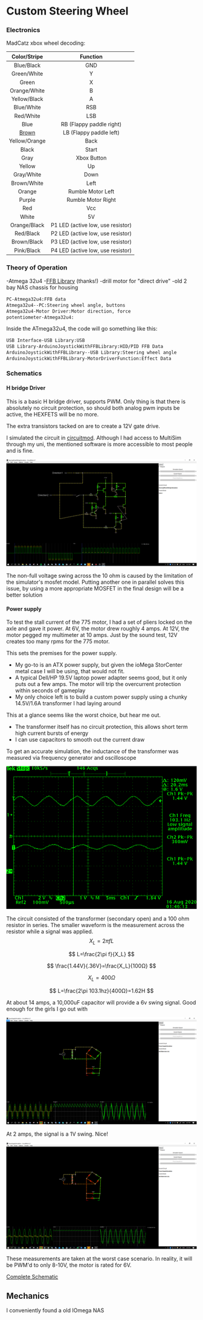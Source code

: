 # Custom Steering Wheel

### Electronics

MadCatz xbox wheel decoding:

|             Color/Stripe              |         Function         |
| :-----------------------------------: | :----------------------: |
|              Blue/Black              |           GND            |
|              Green/White              |            Y             |
|                 Green                 |            X             |
|             Orange/White              |            B             |
|             Yellow/Black              |            A             |
|              Blue/White               |           RSB            |
|               Red/White               |           LSB            |
|                 Blue                  | RB (Flappy paddle right) |
| [Brown](https://youtu.be/lzqCQxi3ENE) | LB (Flappy paddle left)  |
| Yellow/Orange | Back |
| Black | Start |
| Gray | Xbox Button |
| Yellow | Up |
|              Gray/White               |               Down                |
|              Brown/White              |               Left                |
|                Orange                 |         Rumble Motor Left         |
|                Purple                 |        Rumble Motor Right         |
|                  Red                  |                Vcc                |
| White | 5V |
| Orange/Black | P1 LED (active low, use resistor) |
| Red/Black | P2 LED (active low, use resistor) |
| Brown/Black | P3 LED (active low, use resistor) |
| Pink/Black | P4 LED (active low, use resistor) |

### Theory of Operation

-Atmega 32u4
-[FFB Library](https://github.com/YukMingLaw/ArduinoJoystickWithFFBLibrary) (thanks!)
-drill motor for "direct drive"
-old 2 bay NAS chassis for housing

```sequence
PC-Atmega32u4:FFB data
Atmega32u4--PC:Steering wheel angle, buttons
Atmega32u4-Motor Driver:Motor direction, force
potentiometer-Atmega32u4:
```

Inside the ATmega32u4, the code will go something like this:

```sequence
USB Interface-USB Library:USB
USB Library-ArduinoJoystickWithFFBLibrary:HID/PID FFB Data
ArduinoJoystickWithFFBLibrary--USB Library:Steering wheel angle
ArduinoJoystickWithFFBLibrary-MotorDriverFunction:Effect Data
```

### Schematics

#### H bridge Driver

This is a basic H bridge driver, supports PWM. Only thing is that there is absolutely no circuit protection, so should both analog pwm inputs be active, the HEXFETS will be no more.

The extra transistors tacked on are to create a 12V gate drive.

I simulated the circuit in [circuitmod](https://sourceforge.net/projects/circuitmod/). Although I had access to MultiSim through my uni, the mentioned software is more accessible to most people and is fine.

![HBridgeSimulation](/pics/HBridgeSimulation.png)

The non-full voltage swing across the 10 ohm is caused by the limitation of the simulator's mosfet model. Putting another one in parallel solves this issue, by using a more appropriate MOSFET in the final design will be a better solution

#### Power supply

To test the stall current of the 775 motor, I had a set of pliers locked on the axle and gave it power. At 6V, the motor drew roughly 4 amps. At 12V, the motor pegged my multimeter at 10 amps. Just by the sound test, 12V creates too many rpms for the 775 motor.

This sets the premises for the power supply. 

- My go-to is an ATX power supply, but given the ioMega StorCenter metal case I will be using, that would not fit. 
- A typical Dell/HP 19.5V laptop power adapter seems good, but it only puts out a few amps. The motor will trip the overcurrent protection within seconds of gameplay
- My only choice left is to build a custom power supply using a chunky 14.5V/1.6A transformer I had laying around

This at a glance seems like the worst choice, but hear me out. 

- The transformer itself has no circuit protection, this allows short term high current bursts of energy
- I can use capacitors to smooth out the current draw

To get an accurate simulation, the inductance of the transformer was measured via frequency generator and oscilloscope

![TrafoInductanceTest](/pics/TrafoInductanceTest.png)

The circuit consisted of the transformer (secondary open) and a 100 ohm resistor in series. The smaller waveform is the measurement across the resistor while a signal was applied.
$$
X_L=2\pi f L
$$

$$
L=\frac{2\pi f}{X_L}
$$

$$
\frac{1.44V}{.36V}=\frac{X_L}{100Ω}
$$

$$
X_L=400Ω
$$

$$
L=\frac{2\pi 103.1hz}{400Ω}=1.62H
$$

At about 14 amps, a 10,000uF capacitor will provide a 6v swing signal. Good enough for the girls I go out with

![PowerSupplySim](/pics/PowerSupplySim.png)

At 2 amps, the signal is a 1V swing. Nice!

![PowerSupplySimLowCurrent](/pics/PowerSupplySimLowCurrent.png)

These measurements are taken at the worst case scenario. In reality, it will be PWM'd to only 8-10V, the motor is rated for 6V. 

[Complete Schematic](https://github.com/joesphan/Fullmotion-Racing-Sim/blob/master/Steering%20Wheel/Controller/Schematics%20and%20simulation/FullSchematic.pdf)

## Mechanics

I conveniently found a old IOmega NAS 

